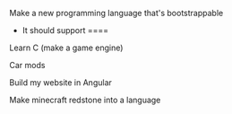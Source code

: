 Make a new programming language that's bootstrappable
 
- It should support ====

Learn C (make a game engine)

Car mods

Build my website in Angular

Make minecraft redstone into a language
